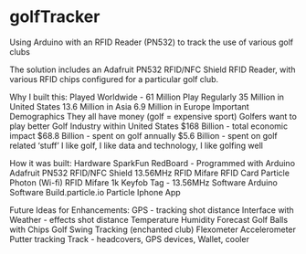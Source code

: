 # golfTracker
Using Arduino with an RFID Reader (PN532) to track the use of various golf clubs

The solution includes an Adafruit PN532 RFID/NFC Shield RFID Reader, with various RFID chips configured for a particular golf club. 

<bold>Why I built this:</bold>
Played Worldwide - 61 Million Play Regularly 
35 Million in United States
13.6 Million in Asia
6.9 Million in Europe
Important Demographics
They all have money (golf = expensive sport)
Golfers want to play better
Golf Industry within United States
$168 Billion - total economic impact
$68.8 Billion - spent on golf annually
$5.6 Billion - spent on golf related ‘stuff’
I like golf, I like data and technology, I like golfing well

<bold>How it was built:</bold>
Hardware
SparkFun RedBoard - Programmed with Arduino
Adafruit PN532 RFID/NFC Shield 
13.56MHz RFID
Mifare RFID Card
Particle Photon (Wi-fi)
RFID Mifare 1k Keyfob Tag - 13.56MHz
Software
Arduino Software
Build.particle.io
Particle Iphone App

<bold>Future Ideas for Enhancements:</bold>
GPS - tracking shot distance
Interface with Weather - effects shot distance
Temperature
Humidity
Forecast
Golf Balls with Chips
Golf Swing Tracking (enchanted club)
Flexometer
Accelerometer
Putter tracking
Track - headcovers, GPS devices, Wallet, cooler
